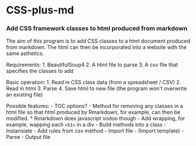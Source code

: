 # CSS-plus-md

### Add CSS framework classes to html produced from markdown

The aim of this program is to add CSS classes to a html document produced from
markdown. The html can then be incorporated into a website with the same
asthetics.

Requirements:
    1. BeautifulSoup4
    2. A html file to parse
    3. A csv file that specifies the classes to add

Basic operation:
    1. Read in CSS class data (from a spreadsheet / CSV)
    2. Read in html
    3. Parse
    4. Save html to new file (the program won't overwrite an existing file)

Possible features:
    - TOC options?
    - Method for removing any classes in a html file so that html produced by
      Rmarkdown, for example, can then be modified.
        * Rmarkdown does javascript vodoo though
    - Add wrapping, for example, wapping each `<h1>` in a div
    - Build methods into a class
        - Instansiate
        - Add rules from csv method
        - Import file
        - (Import template)
        - Parse
        - Output file
